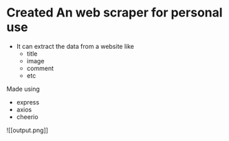 # Created An web scraper for personal use

- It can extract the data from a website like 
    - title
    - image
    - comment
    - etc

Made using
- express
- axios
- cheerio


![[output.png]]

